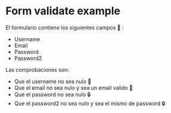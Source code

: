 # Form validate example

El formulario contiene los siguientes campos :eyes: :
* Username
* Email
* Password
* Password2

Las comprobaciones son:
* Que el username no sea nulo :boy:
* Que el email no sea nulo y sea un email valido :email:
* Que el password no sea nulo :lock:
* Que el password2 no sea nulo y sea el mismo de password :lock:
